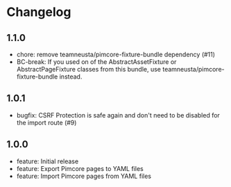 # Changelog

## 1.1.0

- chore: remove teamneusta/pimcore-fixture-bundle dependency (#11)
- BC-break: If you used on of the AbstractAssetFixture or AbstractPageFixture classes from this bundle,
  use teamneusta/pimcore-fixture-bundle instead.

## 1.0.1

- bugfix: CSRF Protection is safe again and don't need to be disabled for the import route (#9)

## 1.0.0

- feature: Initial release
- feature: Export Pimcore pages to YAML files
- feature: Import Pimcore pages from YAML files
